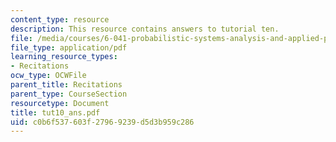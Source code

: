 ```yaml
---
content_type: resource
description: This resource contains answers to tutorial ten.
file: /media/courses/6-041-probabilistic-systems-analysis-and-applied-probability-spring-2006/c0b6f537603f27969239d5d3b959c286_tut10_ans.pdf
file_type: application/pdf
learning_resource_types:
- Recitations
ocw_type: OCWFile
parent_title: Recitations
parent_type: CourseSection
resourcetype: Document
title: tut10_ans.pdf
uid: c0b6f537-603f-2796-9239-d5d3b959c286
---
```

